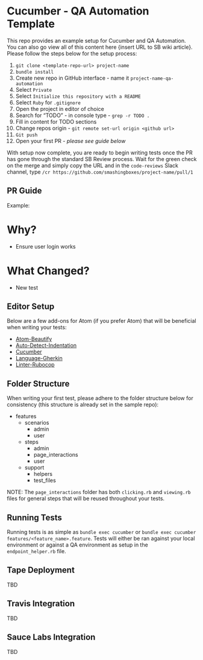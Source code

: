 # Cucumber - QA Automation Template

This repo provides an example setup for Cucumber and QA Automation. You can also go view all of this content here {insert URL to SB wiki article}. Please follow the steps below for the setup process:

1. `git clone <template-repo-url> project-name`
1. `bundle install`
1. Create new repo in GitHub interface - name it `project-name-qa-automation`
1. Select `Private`
1. Select `Initialize this repository with a README`
1. Select `Ruby` for `.gitignore`
1. Open the project in editor of choice
1. Search for “TODO” - in console type - `grep -r TODO .`
1. Fill in content for TODO sections
1. Change repos origin - `git remote set-url origin <github url>`
1. `Git push`
1. Open your first PR - _please see guide below_

With setup now complete, you are ready to begin writing tests once the PR has gone through the standard SB Review process. Wait for the green check on the merge and simply copy the URL and in the `code-reviews` Slack channel, type `/cr https://github.com/smashingboxes/project-name/pull/1`

## PR Guide

Example:

# Why?

- Ensure user login works

# What Changed?

- New test

## Editor Setup

Below are a few add-ons for Atom (if you prefer Atom) that will be beneficial when writing your tests:

- <a href="https://atom.io/packages/atom-beautify">Atom-Beautify</a>
- <a href="https://atom.io/packages/auto-detect-indentation">Auto-Detect-Indentation</a>
- <a href="https://atom.io/packages/cucumber">Cucumber</a>
- <a href="https://atom.io/packages/language-gherkin">Language-Gherkin</a>
- <a href="https://atom.io/packages/linter-rubocop">Linter-Rubocop</a>

## Folder Structure

When writing your first test, please adhere to the folder structure below for consistency (this structure is already set in the sample repo):

  - features
    - scenarios
      - admin
      - user
    - steps
      - admin
      - page_interactions
      - user
    - support
      - helpers
      - test_files

NOTE: The `page_interactions` folder has both `clicking.rb` and `viewing.rb` files for general steps that will be reused throughout your tests.

## Running Tests

Running tests is as simple as `bundle exec cucumber` or `bundle exec cucumber features/<feature_name>.feature`. Tests will either be ran against your local environment or against a QA environment as setup in the `endpoint_helper.rb` file.

## Tape Deployment

TBD

## Travis Integration

TBD

## Sauce Labs Integration

TBD
